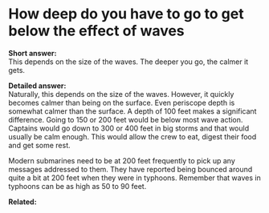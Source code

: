 # How deep do you have to go to get below the effect of waves

**Short answer:**  
This depends on the size of the waves.  The deeper you go, the calmer it gets.

**Detailed answer:**  
Naturally, this depends on the size of the waves.  However, it quickly becomes calmer than being on the surface.  Even periscope depth is somewhat calmer than the surface.  A depth of 100 feet makes a significant difference.  Going to 150 or 200 feet would be below most wave action.  Captains would go down to 300 or 400 feet in big storms and that would usually be calm enough.  This would allow the crew to eat, digest their food and get some rest.

Modern submarines need to be at 200 feet frequently to pick up any messages addressed to them.  They have reported being bounced around quite a bit at 200 feet when they were in typhoons.  Remember that waves in typhoons can be as high as 50 to 90 feet.


**Related:**
<!-- TODO: list 2–3 related pages like:
- [Batteries & charging](../technology/batteries-and-charging.md)
- [Crew size](../life-on-board/crew-size.md)
-->
